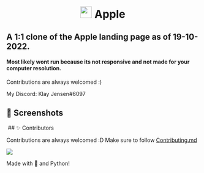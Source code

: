 <h1 align="center"> <img src="https://upload.wikimedia.org/wikipedia/commons/thumb/3/31/Apple_logo_white.svg/1200px-Apple_logo_white.svg.png" width="30px"> Apple

## A 1:1 clone of the Apple landing page as of 19-10-2022.







#### Most likely wont run because its not responsive and not made for your computer resolution.

Contributions are always welcomed :)

My Discord: Klay Jensen#6097

## 📸 Screenshots
<img src="" />
## ✨ Contributors

Contributions are always welcomed :D Make sure to follow [Contributing.md](/CONTRIBUTING.md)

<a href="https://github.com/tejas2510/KlayBot-v6/graphs/contributors">
  <img src="https://raw.githubusercontent.com/tejas2510/AppleWebsiteClone/main/assets/screencapture-192-168-29-74-5500-index-html-2022-10-28-22_59_50.png" />
</a>


Made with 💖 and Python!


